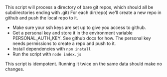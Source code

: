 This script will process a directory of bare git repos, which should all be subdirectories ending with .git) For each dir(repo) we'll create a new repo in github and push the local repo to it.

- Make sure your ssh keys are set up to give you access to github.
- Get a personal key and store it in the environment variable PERSONAL_AUTH_KEY. See github docs for how. The personal key needs permissions to create a repo and push to it.
- Install dependencies with `npm install`
- Run the script with `node index.js`

This script is idempotent. Running it twice on the same data should make no changes.
